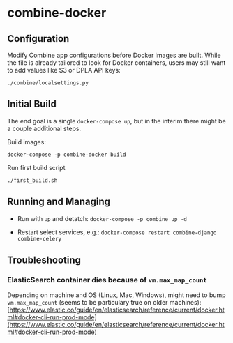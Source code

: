 # combine-docker

## Configuration

Modify Combine app configurations before Docker images are built.  While the file is already tailored to look for Docker containers, users may still want to add values like S3 or DPLA API keys:
```
./combine/localsettings.py
```


## Initial Build

The end goal is a single `docker-compose up`, but in the interim there might be a couple additional steps.

Build images:
```
docker-compose -p combine-docker build
```

Run first build script
```
./first_build.sh
```


## Running and Managing

  * Run with `up` and detatch:
  `docker-compose -p combine up -d`

  * Restart select services, e.g.:
  `docker-compose restart combine-django combine-celery`


## Troubleshooting

### ElasticSearch container dies because of `vm.max_map_count`

Depending on machine and OS (Linux, Mac, Windows), might need to bump `vm.max_map_count` (seems to be particulary true on older machines):
[https://www.elastic.co/guide/en/elasticsearch/reference/current/docker.html#docker-cli-run-prod-mode](https://www.elastic.co/guide/en/elasticsearch/reference/current/docker.html#docker-cli-run-prod-mode)

